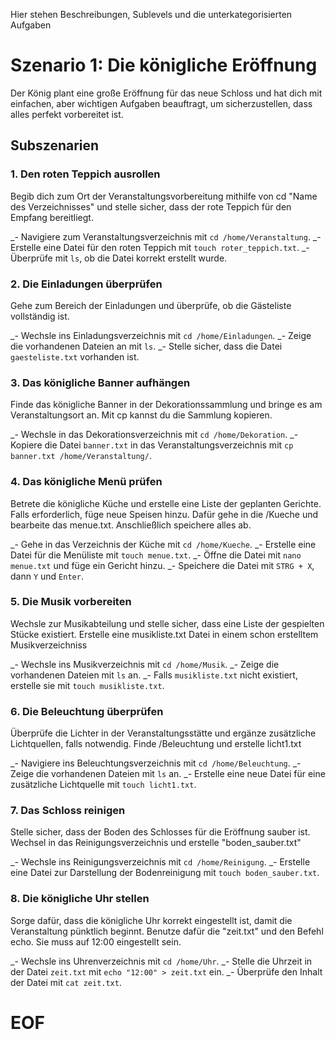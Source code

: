 Hier stehen Beschreibungen, Sublevels und die unterkategorisierten Aufgaben

# Szenario 1: Die königliche Eröffnung

Der König plant eine große Eröffnung für das neue Schloss und hat dich mit einfachen, aber wichtigen Aufgaben beauftragt, um sicherzustellen, dass alles perfekt vorbereitet ist.

## Subszenarien

### 1. Den roten Teppich ausrollen

Begib dich zum Ort der Veranstaltungsvorbereitung mithilfe von cd "Name des Verzeichnisses" und stelle sicher, dass der rote Teppich für den Empfang bereitliegt.

\_- Navigiere zum Veranstaltungsverzeichnis mit `cd /home/Veranstaltung`.
\_- Erstelle eine Datei für den roten Teppich mit `touch roter_teppich.txt`.
\_- Überprüfe mit `ls`, ob die Datei korrekt erstellt wurde.

### 2. Die Einladungen überprüfen

Gehe zum Bereich der Einladungen und überprüfe, ob die Gästeliste vollständig ist.

\_- Wechsle ins Einladungsverzeichnis mit `cd /home/Einladungen`.
\_- Zeige die vorhandenen Dateien an mit `ls`.
\_- Stelle sicher, dass die Datei `gaesteliste.txt` vorhanden ist.

### 3. Das königliche Banner aufhängen

Finde das königliche Banner in der Dekorationssammlung und bringe es am Veranstaltungsort an. Mit cp kannst du die Sammlung kopieren.

\_- Wechsle in das Dekorationsverzeichnis mit `cd /home/Dekoration`.
\_- Kopiere die Datei `banner.txt` in das Veranstaltungsverzeichnis mit `cp banner.txt /home/Veranstaltung/`.

### 4. Das königliche Menü prüfen

Betrete die königliche Küche und erstelle eine Liste der geplanten Gerichte. Falls erforderlich, füge neue Speisen hinzu. Dafür gehe in die /Kueche und bearbeite das menue.txt. Anschließlich speichere alles ab.

\_- Gehe in das Verzeichnis der Küche mit `cd /home/Kueche`.
\_- Erstelle eine Datei für die Menüliste mit `touch menue.txt`.
\_- Öffne die Datei mit `nano menue.txt` und füge ein Gericht hinzu.
\_- Speichere die Datei mit `STRG + X`, dann `Y` und `Enter`.

### 5. Die Musik vorbereiten

Wechsle zur Musikabteilung und stelle sicher, dass eine Liste der gespielten Stücke existiert. Erstelle eine musikliste.txt Datei in einem schon erstelltem Musikverzeichniss

\_- Wechsle ins Musikverzeichnis mit `cd /home/Musik`.
\_- Zeige die vorhandenen Dateien mit `ls` an.
\_- Falls `musikliste.txt` nicht existiert, erstelle sie mit `touch musikliste.txt`.

### 6. Die Beleuchtung überprüfen

Überprüfe die Lichter in der Veranstaltungsstätte und ergänze zusätzliche Lichtquellen, falls notwendig. Finde /Beleuchtung und erstelle licht1.txt

\_- Navigiere ins Beleuchtungsverzeichnis mit `cd /home/Beleuchtung`.
\_- Zeige die vorhandenen Dateien mit `ls` an.
\_- Erstelle eine neue Datei für eine zusätzliche Lichtquelle mit `touch licht1.txt`.

### 7. Das Schloss reinigen

Stelle sicher, dass der Boden des Schlosses für die Eröffnung sauber ist. Wechsel in das Reinigungsverzeichnis und erstelle "boden_sauber.txt"

\_- Wechsle ins Reinigungsverzeichnis mit `cd /home/Reinigung`.
\_- Erstelle eine Datei zur Darstellung der Bodenreinigung mit `touch boden_sauber.txt`.

### 8. Die königliche Uhr stellen

Sorge dafür, dass die königliche Uhr korrekt eingestellt ist, damit die Veranstaltung pünktlich beginnt. Benutze dafür die "zeit.txt" und den Befehl echo. Sie muss auf 12:00 eingestellt sein.

\_- Wechsle ins Uhrenverzeichnis mit `cd /home/Uhr`.
\_- Stelle die Uhrzeit in der Datei `zeit.txt` mit `echo "12:00" > zeit.txt` ein.
\_- Überprüfe den Inhalt der Datei mit `cat zeit.txt`.
# EOF